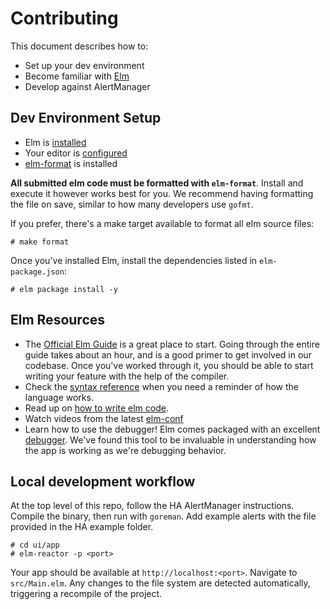 # Contributing

This document describes how to:

- Set up your dev environment
- Become familiar with [Elm](http://elm-lang.org/)
- Develop against AlertManager

## Dev Environment Setup

- Elm is [installed](https://guide.elm-lang.org/install.html#install)
- Your editor is [configured](https://guide.elm-lang.org/install.html#configure-your-editor)
- [elm-format](https://github.com/avh4/elm-format) is installed

**All submitted elm code must be formatted with `elm-format`**. Install and
execute it however works best for you. We recommend having formatting the file
on save, similar to how many developers use `gofmt`.

If you prefer, there's a make target available to format all elm source files:

```
# make format
```

Once you've installed Elm, install the dependencies listed in
`elm-package.json`:

```
# elm package install -y
```

## Elm Resources

- The [Official Elm Guide](https://guide.elm-lang.org/) is a great place to
  start. Going through the entire guide takes about an hour, and is a good
  primer to get involved in our codebase. Once you've worked through it, you
  should be able to start writing your feature with the help of the compiler.
- Check the [syntax reference](http://elm-lang.org/docs/syntax) when you need a
  reminder of how the language works.
- Read up on [how to write elm code](http://elm-lang.org/docs/style-guide).
- Watch videos from the latest [elm-conf](https://www.youtube.com/channel/UCOpGiN9AkczVjlpGDaBwQrQ)
- Learn how to use the debugger! Elm comes packaged with an excellent
  [debugger](http://elm-lang.org/blog/the-perfect-bug-report). We've found this
  tool to be invaluable in understanding how the app is working as we're
  debugging behavior.

## Local development workflow

At the top level of this repo, follow the HA AlertManager instructions. Compile
the binary, then run with `goreman`. Add example alerts with the file provided
in the HA example folder.

```
# cd ui/app
# elm-reactor -p <port>
```

Your app should be available at `http://localhost:<port>`. Navigate to
`src/Main.elm`. Any changes to the file system are detected automatically,
triggering a recompile of the project.
